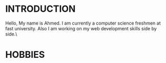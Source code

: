# INTRODUCTION
Hello, My name is Ahmed. I am currently a computer science freshmen at fast university. Also I am working on my web development skills side by side.\
#  HOBBIES
